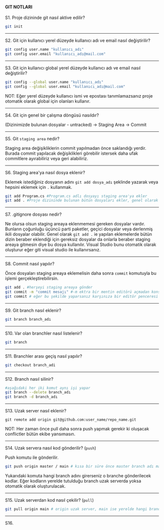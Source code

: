 #### GIT NOTLARI

S1. Proje dizininde git nasıl aktive edilir?

```sh
git init
```
---

S2. Git için kullanıcı yerel düzeyde kullanıcı adı ve email nasıl değiştirilir?

```sh
git config user.name "kullanıcı_adı"
git config user.email "kullanıcı_adı@mail.com"
```
---

S3. Git için kullanıcı global yerel düzeyde kullanıcı adı ve email nasıl değiştirilir?

```sh
git config --global user.name "kullanıcı_adı"
git config --global user.email "kullanıcı_adı@mail.com"
```

NOT: Eğer yerel düzeyde kullanıcı ismi ve epostası tanımlamazsanız proje otomatik olarak global için olanları kullanır.

---

S4. Git için genel bir çalışma döngüsü nasıldır?

(Dizinimizde bulunan dosyalar - untracked) -> Staging Area -> Commit

---

S5. Git `staging area` nedir?

Staging area değişikliklerin commit yapılmadan önce saklandığı yerdir. Burada commit yapılacak değişiklikleri görebilir istersek daha ufak commitlere ayırabiliriz veya geri alabiliriz.

---

S6. Staging area'ya nasıl dosya eklenir?

Eklemek istediğiniz dosyanın adını `git add dosya_adı` şeklinde yazarak veya hepsini eklemek için `.` kullanmak.

```sh
git add Program.cs #Program.cs adlı dosyayı staging area'ya ekler
git add . #Proje dizininde bulunan bütün dosyaları ekler, genel olarak bu seçenek kullanılır ama .gitignore dosyaysı oluşturmakta fayda var.
```
---

S7. .gitignore dosyası nedir?

Ne olursa olsun staging areaya eklenmemesi gereken dosyalar vardır. Bunların çoğunluğu üçüncü parti paketler, geçici dosyalar veya derlenmiş ikili dosyalar olabilir. Genel olarak `git add .` ie yapılan eklemelerde bütün dizin beraber eklendiği için gereksiz dosyalar da onlarla beraber staging areaya gitmesin diye bu dosya kullanılır. Visual Studio bunu otomatik olarak oluşturur eğer giti
visual studio ile kullanırsanız.

---

S8. Commit nasıl yapılır?

Önce dosyaları staging areaya eklemelisin daha sonra `commit` komutuyla bu işlemi gerçekleştirebilirsin.

```sh
git add . #herşeyi staging areaya gönder
git commit -m "commit mesajı" #-m ektra bir mentin editörü açmadan konsolda comit mesajı vermek için
git commit # eğer bu şekilde yaparsanız karşınıza bir editör penceresi açılacak hangi editör olacağını git ayarlarından değiştirebilirsiniz.
```
---

S9. Git branch nasıl eklenir?

```sh
git branch branch_adı
```
---

S10. Var olan branchler nasıl listelenir?

```sh
git branch
```

---

S11. Branchler arası geçiş nasıl yapılır?

```sh
git checkout branch_adi
```

---

S12. Branch nasıl silinir?

```sh
#aşağıdaki her iki komut aynı işi yapar
git branch --delete branch_adı
git branch -d branch_adı
```

---

S13. Uzak server nasıl eklenir?

```
git remote add origin git@github.com:user_name/repo_name.git
```
NOT: Her zaman önce pull daha sonra push yapmak gerekir ki oluşacak conflictler bütün ekibe yansımasın.

---

S14. Uzak servera nasıl kod gönderilir? (`push`)

Push komutu ile gönderilir.

```sh
git push origin master / main # kısa bir süre önce master branch adı main'e dönüştü siyahi halkları desteklemek için dikkat etmekte fayda var.
```

Yukarıdaki komuta hangi branch adını girerseniz o branche gönderilecek kodlar. Eğer kodların yerelde tutulduğu branch uzak serverda yoksa otomatik olarak oluşturulacak.

---

S15. Uzak serverdan kod nasıl çekilir? (`pull`)

```sh
git pull origin main # origin uzak server, main ise yerelde hangi brancha kaydedileceği
```

---

S16. 
